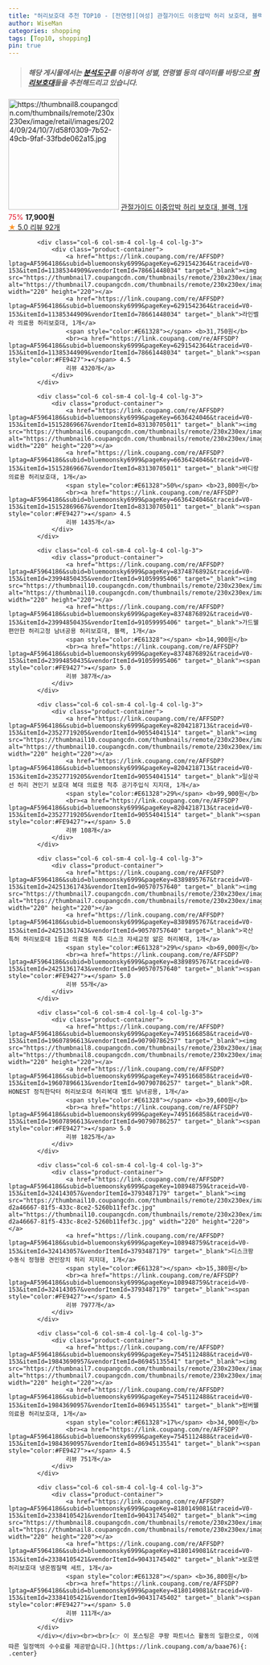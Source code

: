 ```yaml
---
title: "허리보호대 추천 TOP10 - [전연령][여성] 관절가이드 이중압박 허리 보호대, 블랙, 1개"
author: WiseMan
categories: shopping
tags: [Top10, shopping]
pin: true
---
```


> ##### 해당 게시물에서는 [**분석도구**](https://itemscout.io/)를 이용하여 **성별**, **연령별** 등의 데이터를 바탕으로 [**허리보호대**](https://link.coupang.com/a/baae76)들을 추천해드리고 있습니다.
<div class="container"><div class="row">
            <div class="col-6 col-sm-4 col-lg-4 col-lg-3">
                <div class="product-container">
                    <a href="https://link.coupang.com/re/AFFSDP?lptag=AF5964186&subid=bluemoonsky6999&pageKey=8357643803&traceid=V0-153&itemId=24150608806&vendorItemId=91169338522" target="_blank"><img src="https://thumbnail8.coupangcdn.com/thumbnails/remote/230x230ex/image/retail/images/2024/09/24/10/7/d58f0309-7b52-49cb-9faf-33fbde062a15.jpg" alt="https://thumbnail8.coupangcdn.com/thumbnails/remote/230x230ex/image/retail/images/2024/09/24/10/7/d58f0309-7b52-49cb-9faf-33fbde062a15.jpg" width="220" height="220"></a>
                    <a href="https://link.coupang.com/re/AFFSDP?lptag=AF5964186&subid=bluemoonsky6999&pageKey=8357643803&traceid=V0-153&itemId=24150608806&vendorItemId=91169338522" target="_blank">관절가이드 이중압박 허리 보호대, 블랙, 1개</a>
                    <span style="color:#E61328">75%</span> <b>17,900원</b>
                    <br><a href="https://link.coupang.com/re/AFFSDP?lptag=AF5964186&subid=bluemoonsky6999&pageKey=8357643803&traceid=V0-153&itemId=24150608806&vendorItemId=91169338522" target="_blank"><span style="color:#FE9427">★</span> 5.0
                    리뷰 92개</a>
                </div>
            </div>
            
            <div class="col-6 col-sm-4 col-lg-4 col-lg-3">
                <div class="product-container">
                    <a href="https://link.coupang.com/re/AFFSDP?lptag=AF5964186&subid=bluemoonsky6999&pageKey=6291542364&traceid=V0-153&itemId=11385344909&vendorItemId=78661448034" target="_blank"><img src="https://thumbnail7.coupangcdn.com/thumbnails/remote/230x230ex/image/vendor_inventory/a4e9/b04226e74a75a574cf45f2a091ba35768123f5c3738a8a4960cb687ad5d4.jpg" alt="https://thumbnail7.coupangcdn.com/thumbnails/remote/230x230ex/image/vendor_inventory/a4e9/b04226e74a75a574cf45f2a091ba35768123f5c3738a8a4960cb687ad5d4.jpg" width="220" height="220"></a>
                    <a href="https://link.coupang.com/re/AFFSDP?lptag=AF5964186&subid=bluemoonsky6999&pageKey=6291542364&traceid=V0-153&itemId=11385344909&vendorItemId=78661448034" target="_blank">라인벨라 의료용 허리보호대, 1개</a>
                    <span style="color:#E61328"></span> <b>31,750원</b>
                    <br><a href="https://link.coupang.com/re/AFFSDP?lptag=AF5964186&subid=bluemoonsky6999&pageKey=6291542364&traceid=V0-153&itemId=11385344909&vendorItemId=78661448034" target="_blank"><span style="color:#FE9427">★</span> 4.5
                    리뷰 4320개</a>
                </div>
            </div>
            
            <div class="col-6 col-sm-4 col-lg-4 col-lg-3">
                <div class="product-container">
                    <a href="https://link.coupang.com/re/AFFSDP?lptag=AF5964186&subid=bluemoonsky6999&pageKey=6636424046&traceid=V0-153&itemId=15152869667&vendorItemId=83130705011" target="_blank"><img src="https://thumbnail6.coupangcdn.com/thumbnails/remote/230x230ex/image/vendor_inventory/3e9d/e1f6dcd2dc6064927d1cfb9aa398ad771b91594a40efe4daa446ac81359a.jpg" alt="https://thumbnail6.coupangcdn.com/thumbnails/remote/230x230ex/image/vendor_inventory/3e9d/e1f6dcd2dc6064927d1cfb9aa398ad771b91594a40efe4daa446ac81359a.jpg" width="220" height="220"></a>
                    <a href="https://link.coupang.com/re/AFFSDP?lptag=AF5964186&subid=bluemoonsky6999&pageKey=6636424046&traceid=V0-153&itemId=15152869667&vendorItemId=83130705011" target="_blank">바디랑 의료용 허리보호대, 1개</a>
                    <span style="color:#E61328">50%</span> <b>23,800원</b>
                    <br><a href="https://link.coupang.com/re/AFFSDP?lptag=AF5964186&subid=bluemoonsky6999&pageKey=6636424046&traceid=V0-153&itemId=15152869667&vendorItemId=83130705011" target="_blank"><span style="color:#FE9427">★</span> 4.5
                    리뷰 1435개</a>
                </div>
            </div>
            
            <div class="col-6 col-sm-4 col-lg-4 col-lg-3">
                <div class="product-container">
                    <a href="https://link.coupang.com/re/AFFSDP?lptag=AF5964186&subid=bluemoonsky6999&pageKey=8374876892&traceid=V0-153&itemId=23994850435&vendorItemId=91059995406" target="_blank"><img src="https://thumbnail10.coupangcdn.com/thumbnails/remote/230x230ex/image/vendor_inventory/7b43/c29497205f4b1b92ce8f8ce8016d74d83cb0cbf17287cd84cb7d529646dd.jpg" alt="https://thumbnail10.coupangcdn.com/thumbnails/remote/230x230ex/image/vendor_inventory/7b43/c29497205f4b1b92ce8f8ce8016d74d83cb0cbf17287cd84cb7d529646dd.jpg" width="220" height="220"></a>
                    <a href="https://link.coupang.com/re/AFFSDP?lptag=AF5964186&subid=bluemoonsky6999&pageKey=8374876892&traceid=V0-153&itemId=23994850435&vendorItemId=91059995406" target="_blank">가드웰 편안한 허리고정 남녀공용 허리보호대, 블랙, 1개</a>
                    <span style="color:#E61328"></span> <b>14,900원</b>
                    <br><a href="https://link.coupang.com/re/AFFSDP?lptag=AF5964186&subid=bluemoonsky6999&pageKey=8374876892&traceid=V0-153&itemId=23994850435&vendorItemId=91059995406" target="_blank"><span style="color:#FE9427">★</span> 5.0
                    리뷰 387개</a>
                </div>
            </div>
            
            <div class="col-6 col-sm-4 col-lg-4 col-lg-3">
                <div class="product-container">
                    <a href="https://link.coupang.com/re/AFFSDP?lptag=AF5964186&subid=bluemoonsky6999&pageKey=8204218713&traceid=V0-153&itemId=23527719205&vendorItemId=90554041514" target="_blank"><img src="https://thumbnail10.coupangcdn.com/thumbnails/remote/230x230ex/image/vendor_inventory/21e6/e536bf7af8379ad8a4785482620769bc839b6dffbcae3f64d6367713ef09.jpg" alt="https://thumbnail10.coupangcdn.com/thumbnails/remote/230x230ex/image/vendor_inventory/21e6/e536bf7af8379ad8a4785482620769bc839b6dffbcae3f64d6367713ef09.jpg" width="220" height="220"></a>
                    <a href="https://link.coupang.com/re/AFFSDP?lptag=AF5964186&subid=bluemoonsky6999&pageKey=8204218713&traceid=V0-153&itemId=23527719205&vendorItemId=90554041514" target="_blank">일상곡선 허리 견인기 보호대 복대 의료용 척추 공기주입식 지지대, 1개</a>
                    <span style="color:#E61328">29%</span> <b>99,900원</b>
                    <br><a href="https://link.coupang.com/re/AFFSDP?lptag=AF5964186&subid=bluemoonsky6999&pageKey=8204218713&traceid=V0-153&itemId=23527719205&vendorItemId=90554041514" target="_blank"><span style="color:#FE9427">★</span> 5.0
                    리뷰 108개</a>
                </div>
            </div>
            
            <div class="col-6 col-sm-4 col-lg-4 col-lg-3">
                <div class="product-container">
                    <a href="https://link.coupang.com/re/AFFSDP?lptag=AF5964186&subid=bluemoonsky6999&pageKey=8389895767&traceid=V0-153&itemId=24251361743&vendorItemId=90570757640" target="_blank"><img src="https://thumbnail7.coupangcdn.com/thumbnails/remote/230x230ex/image/vendor_inventory/0516/efecfc47ca18cd4f7cfcd4f1d5e7a86f6bdb089b0f5abbdde21c1405152e.png" alt="https://thumbnail7.coupangcdn.com/thumbnails/remote/230x230ex/image/vendor_inventory/0516/efecfc47ca18cd4f7cfcd4f1d5e7a86f6bdb089b0f5abbdde21c1405152e.png" width="220" height="220"></a>
                    <a href="https://link.coupang.com/re/AFFSDP?lptag=AF5964186&subid=bluemoonsky6999&pageKey=8389895767&traceid=V0-153&itemId=24251361743&vendorItemId=90570757640" target="_blank">국산 특허 허리보호대 1등급 의료용 척추 디스크 자세교정 얇은 허리복대, 1개</a>
                    <span style="color:#E61328">29%</span> <b>69,000원</b>
                    <br><a href="https://link.coupang.com/re/AFFSDP?lptag=AF5964186&subid=bluemoonsky6999&pageKey=8389895767&traceid=V0-153&itemId=24251361743&vendorItemId=90570757640" target="_blank"><span style="color:#FE9427">★</span> 5.0
                    리뷰 55개</a>
                </div>
            </div>
            
            <div class="col-6 col-sm-4 col-lg-4 col-lg-3">
                <div class="product-container">
                    <a href="https://link.coupang.com/re/AFFSDP?lptag=AF5964186&subid=bluemoonsky6999&pageKey=7495166858&traceid=V0-153&itemId=19607896613&vendorItemId=90790786257" target="_blank"><img src="https://thumbnail8.coupangcdn.com/thumbnails/remote/230x230ex/image/vendor_inventory/0fa2/d56f43f316e9e814aec6c454f4119c26d4ca8287f34543860afc2cd86f1f.jpg" alt="https://thumbnail8.coupangcdn.com/thumbnails/remote/230x230ex/image/vendor_inventory/0fa2/d56f43f316e9e814aec6c454f4119c26d4ca8287f34543860afc2cd86f1f.jpg" width="220" height="220"></a>
                    <a href="https://link.coupang.com/re/AFFSDP?lptag=AF5964186&subid=bluemoonsky6999&pageKey=7495166858&traceid=V0-153&itemId=19607896613&vendorItemId=90790786257" target="_blank">DR. HONEST 정직한닥터 허리보호대 허리복대 벨트 남녀공용, 1개</a>
                    <span style="color:#E61328"></span> <b>39,600원</b>
                    <br><a href="https://link.coupang.com/re/AFFSDP?lptag=AF5964186&subid=bluemoonsky6999&pageKey=7495166858&traceid=V0-153&itemId=19607896613&vendorItemId=90790786257" target="_blank"><span style="color:#FE9427">★</span> 5.0
                    리뷰 1825개</a>
                </div>
            </div>
            
            <div class="col-6 col-sm-4 col-lg-4 col-lg-3">
                <div class="product-container">
                    <a href="https://link.coupang.com/re/AFFSDP?lptag=AF5964186&subid=bluemoonsky6999&pageKey=108948759&traceid=V0-153&itemId=324143057&vendorItemId=3793487179" target="_blank"><img src="https://thumbnail10.coupangcdn.com/thumbnails/remote/230x230ex/image/retail/images/4266919419655764-d2a46667-81f5-433c-8ce2-5260b11fef3c.jpg" alt="https://thumbnail10.coupangcdn.com/thumbnails/remote/230x230ex/image/retail/images/4266919419655764-d2a46667-81f5-433c-8ce2-5260b11fef3c.jpg" width="220" height="220"></a>
                    <a href="https://link.coupang.com/re/AFFSDP?lptag=AF5964186&subid=bluemoonsky6999&pageKey=108948759&traceid=V0-153&itemId=324143057&vendorItemId=3793487179" target="_blank">디스크팡 수동식 정형용 견인장치 허리 지지대, 1개</a>
                    <span style="color:#E61328"></span> <b>15,380원</b>
                    <br><a href="https://link.coupang.com/re/AFFSDP?lptag=AF5964186&subid=bluemoonsky6999&pageKey=108948759&traceid=V0-153&itemId=324143057&vendorItemId=3793487179" target="_blank"><span style="color:#FE9427">★</span> 4.5
                    리뷰 7977개</a>
                </div>
            </div>
            
            <div class="col-6 col-sm-4 col-lg-4 col-lg-3">
                <div class="product-container">
                    <a href="https://link.coupang.com/re/AFFSDP?lptag=AF5964186&subid=bluemoonsky6999&pageKey=7545112488&traceid=V0-153&itemId=19843690957&vendorItemId=86945135541" target="_blank"><img src="https://thumbnail7.coupangcdn.com/thumbnails/remote/230x230ex/image/vendor_inventory/2c84/f9f8f4339e21558fedf7e7464fa40ea798adf246a983b938fa7d3033a709.jpg" alt="https://thumbnail7.coupangcdn.com/thumbnails/remote/230x230ex/image/vendor_inventory/2c84/f9f8f4339e21558fedf7e7464fa40ea798adf246a983b938fa7d3033a709.jpg" width="220" height="220"></a>
                    <a href="https://link.coupang.com/re/AFFSDP?lptag=AF5964186&subid=bluemoonsky6999&pageKey=7545112488&traceid=V0-153&itemId=19843690957&vendorItemId=86945135541" target="_blank">럼버웰 의료용 허리보호대, 1개</a>
                    <span style="color:#E61328">17%</span> <b>34,900원</b>
                    <br><a href="https://link.coupang.com/re/AFFSDP?lptag=AF5964186&subid=bluemoonsky6999&pageKey=7545112488&traceid=V0-153&itemId=19843690957&vendorItemId=86945135541" target="_blank"><span style="color:#FE9427">★</span> 4.5
                    리뷰 751개</a>
                </div>
            </div>
            
            <div class="col-6 col-sm-4 col-lg-4 col-lg-3">
                <div class="product-container">
                    <a href="https://link.coupang.com/re/AFFSDP?lptag=AF5964186&subid=bluemoonsky6999&pageKey=8180149081&traceid=V0-153&itemId=23384105421&vendorItemId=90431745402" target="_blank"><img src="https://thumbnail8.coupangcdn.com/thumbnails/remote/230x230ex/image/vendor_inventory/817d/0cf62b85ebeab8a938e75f2cce75387e5935b42f7abe1d5d575634a57159.jpg" alt="https://thumbnail8.coupangcdn.com/thumbnails/remote/230x230ex/image/vendor_inventory/817d/0cf62b85ebeab8a938e75f2cce75387e5935b42f7abe1d5d575634a57159.jpg" width="220" height="220"></a>
                    <a href="https://link.coupang.com/re/AFFSDP?lptag=AF5964186&subid=bluemoonsky6999&pageKey=8180149081&traceid=V0-153&itemId=23384105421&vendorItemId=90431745402" target="_blank">보호맨 허리보호대 냉온찜질팩 세트, 1개</a>
                    <span style="color:#E61328"></span> <b>36,800원</b>
                    <br><a href="https://link.coupang.com/re/AFFSDP?lptag=AF5964186&subid=bluemoonsky6999&pageKey=8180149081&traceid=V0-153&itemId=23384105421&vendorItemId=90431745402" target="_blank"><span style="color:#FE9427">★</span> 5.0
                    리뷰 111개</a>
                </div>
            </div>
            </div></div><br><br>[👉 이 포스팅은 쿠팡 파트너스 활동의 일환으로, 이에 따른 일정액의 수수료를 제공받습니다.](https://link.coupang.com/a/baae76){: .center}